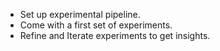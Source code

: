 
- Set up experimental pipeline.
- Come with a first set of experiments.
- Refine and Iterate experiments to get insights.